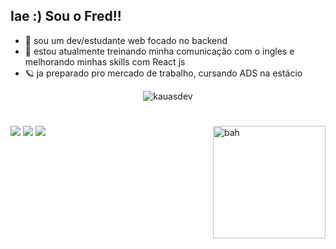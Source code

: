 ## Iae :) Sou o Fred!!

- 👀 sou um dev/estudante web focado no backend
- 🌱 estou atualmente treinando minha comunicação com o ingles e melhorando minhas skills com React js
- 🪐 ja preparado pro mercado de trabalho, cursando ADS na estácio

<p align="center"> <img src="https://komarev.com/ghpvc/?username=a32fred&label=Profile%20views&color=0e75b6&style=flat" alt="kauasdev" /> </p>

  #

    
<div>
        <a href="https://instagram.com/a32fred" target="_blank"><img src="https://img.shields.io/badge/-Instagram-%23E4405F?style=for-the-badge&logo=instagram&logoColor=white" target="_blank"></a>
        <a href = "mailto:fredericocarlos.a32@gmail.com"><img src="https://img.shields.io/badge/-Gmail-%23333?style=for-the-badge&logo=gmail&logoColor=white" target="_blank"></a>
        <a href="www.linkedin.com/in/frederico-carlos" target="_blank"><img src="https://img.shields.io/badge/-LinkedIn-%230077B5?style=for-the-badge&logo=linkedin&logoColor=white" target="_blank"></a>
 <img align="right" height="180em" alt="bah" src="https://cdn.discordapp.com/attachments/851489344224755742/881607909128175666/output_zTpI7d.gif">
</div>
